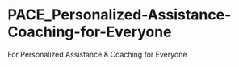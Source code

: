 # PACE_Personalized-Assistance-Coaching-for-Everyone
For Personalized Assistance &amp; Coaching for Everyone
